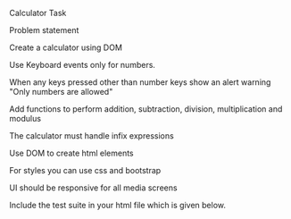 Calculator Task

Problem statement

Create a calculator using DOM

Use Keyboard events only for numbers.

When any keys pressed other than number keys show an alert warning "Only numbers are allowed"

Add functions to perform addition, subtraction, division, multiplication and modulus

The calculator must handle infix expressions

Use DOM to create html elements

For styles you can use css and bootstrap

UI should be responsive for all media screens

Include the test suite in your html file which is given below.
